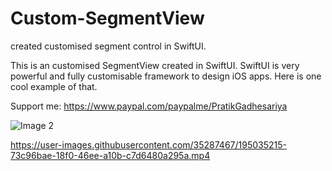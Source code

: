# Custom-SegmentView
created customised segment control in SwiftUI.

This is an customised SegmentView created in SwiftUI.
SwiftUI is very powerful and fully customisable framework to design iOS apps. Here is one cool example of that.

Support me:
https://www.paypal.com/paypalme/PratikGadhesariya

![Image 2](https://user-images.githubusercontent.com/35287467/195035153-357aa7f7-0c66-45c9-aa66-fcdb5d5bbd6c.png)


https://user-images.githubusercontent.com/35287467/195035215-73c96bae-18f0-46ee-a10b-c7d6480a295a.mp4

